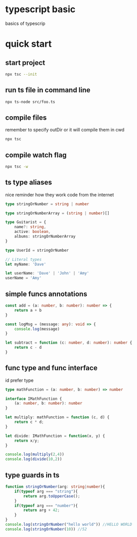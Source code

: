 # typescript basic
basics of typescrip

# quick start
## start project
```sh
npx tsc --init
```
## run ts file in command line
```sh
npx ts-node src/foo.ts
```
## compile files
remember to specify outDir or it will compile them in cwd
```sh
npx tsc
```
## compile watch flag
```sh
npx tsc -w
```

## ts type aliases
nice reminder how they work code from the internet
```ts
type stringOrNumber = string | number

type stringOrNumberArray = (string | number)[]

type Guitarist = {
    name?: string,
    active: boolean,
    albums: stringOrNumberArray
}

type UserId = stringOrNumber

// Literal types
let myName: 'Dave'

let userName: 'Dave' | 'John' | 'Amy'
userName = 'Amy'
```

## simple funcs annotations
```ts
const add = (a: number, b: number): number => {
    return a + b
}

const logMsg = (message: any): void => {
    console.log(message)
}

let subtract = function (c: number, d: number): number {
    return c - d
}
```

## func type and func interface
id prefer type
```ts
type mathFunction = (a: number, b: number) => number

interface IMathFunction {
    (a: number, b: number): number
}

let multiply: mathFunction = function (c, d) {
    return c * d;
}

let divide: IMathFunction = function(x, y) {
    return x/y;
}

console.log(multiply(2,4))
console.log(divide(10,2))
```

## type guards in ts
```ts
function stringOrNumber(arg: string|number){
    if(typeof arg === "string"){
        return arg.toUpperCase();
    }
    if(typeof arg === "number"){
        return arg + 42;
    }
}
console.log(stringOrNumber("hello world")) //HELLO WORLD
console.log(stringOrNumber(10)) //52
```
